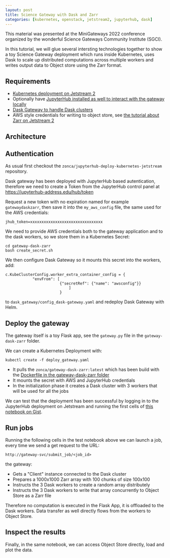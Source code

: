 ```yaml
---
layout: post
title: Science Gateway with Dask and Zarr
categories: [kubernetes, openstack, jetstream2, jupyterhub, dask]
---
```


This material was presented at the MiniGateways 2022 conference organized by the wonderful Science Gateways Community Institute (SGCI).

In this tutorial, we will glue several intersting technologies together to show a toy Science Gateway deployment which runs inside Kubernetes, uses Dask to scale up distributed computations across multiple workers and writes output data to Object store using the Zarr format.

## Requirements

* [Kubernetes deployment on Jetstream 2](https://zonca.dev/2022/03/kubernetes-jetstream2-kubespray.html)
* Optionally have [JupyterHub installed as well to interact with the gateway locally](https://zonca.dev/2022/03/jetstream2-jupyterhub.html)
* [Dask Gateway to handle Dask clusters](https://zonca.dev/2022/04/dask-gateway-jupyterhub.html)
* AWS style credentials for writing to object store, see [the tutorial about Zarr on Jetstream 2](https://zonca.dev/2022/04/zarr-jetstream2.html)

## Architecture

## Authentication

As usual first checkout the `zonca/jupyterhub-deploy-kubernetes-jetstream` repository.

Dask gateway has been deployed with JupyterHub based autentication, therefore we need to create a Token from the JupyterHub control panel at <https://jupyterhub-address.edu/hub/token>

Request a new token with no expiration named for example `gatewaydaskzarr`, then save it into the `my_aws_config` file, the same used for the AWS credentials:

    jhub_token=xxxxxxxxxxxxxxxxxxxxxxxxxxxxxxxx

We need to provide AWS credentials both to the gateway application and to the dask workers, so we store them in a Kubernetes Secret:

    cd gateway-dask-zarr
    bash create_secret.sh

We then configure Dask Gateway so it mounts this secret into the workers, add:

    c.KubeClusterConfig.worker_extra_container_config = {
                "envFrom": [
                            {"secretRef": {"name": "awsconfig"}}
                                ]
                            }

to `dask_gateway/config_dask-gateway.yaml` and redeploy Dask Gateway with Helm.

## Deploy the gateway

The gateway itself is a toy Flask app, see the `gateway.py` file in the `gateway-dask-zarr` folder.

We can create a Kubernetes Deployment with:

    kubectl create -f deploy_gateway.yaml

* It pulls the `zonca/gateway-dask-zarr:latest` which has been build with the [Dockerfile in the gateway-dask-zarr folder](https://github.com/zonca/jupyterhub-deploy-kubernetes-jetstream/blob/master/gateway-dask-zarr/Dockerfile)
* It mounts the secret with AWS and JupyterHub credentials
* In the initialization phase it creates a Dask cluster with 3 workers that will be used for all the jobs

We can test that the deployment has been successful by logging in to the JupyterHub deployment on Jetstream and running the first cells of [this notebook on Gist](https://gist.github.com/9b65ecde689c30f765688c4bbbf93a62).

## Run jobs

Running the following cells in the test notebook above we can launch a job, every time we send a get request to the URL:

    http://gateway-svc/submit_job/<job_id>

the gateway:

 * Gets a "Client" instance connected to the Dask cluster
 * Prepares a 1000x1000 Zarr array with 100 chunks of size 100x100
 * Instructs the 3 Dask workers to create a random array distributely
 * Instructs the 3 Dask workers to write that array concurrently to Object Store as a Zarr file

Therefore no computation is executed in the Flask App, it is offloaded to the Dask workers. Data transfer as well directly flows from the workers to Object Store.

## Inspect the results

Finally, in the same notebook, we can access Object Store directly, load and plot the data.
